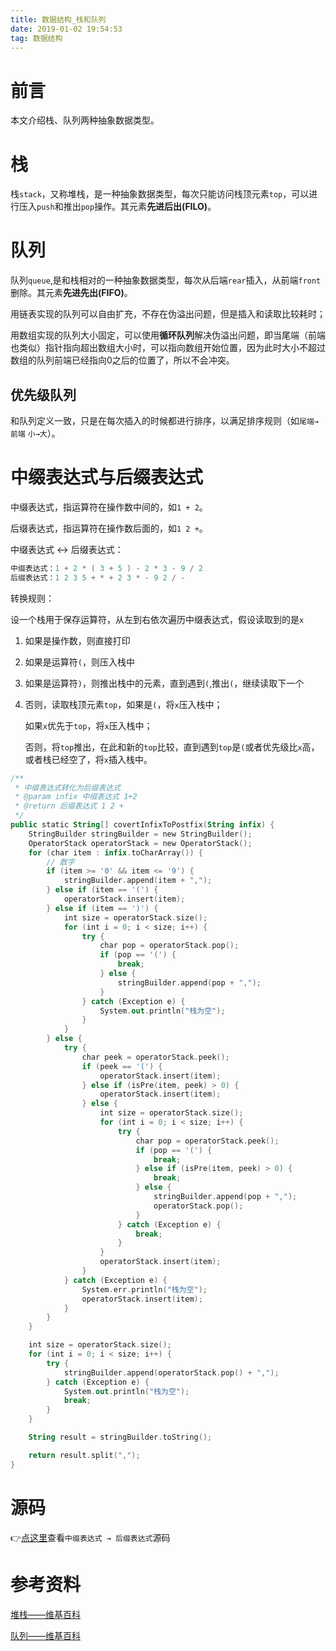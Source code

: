```yaml
---
title: 数据结构_栈和队列
date: 2019-01-02 19:54:53
tag: 数据结构
---
```


# 前言

本文介绍栈、队列两种抽象数据类型。

# 栈

栈`stack`，又称堆栈，是一种抽象数据类型，每次只能访问栈顶元素`top`，可以进行压入`push`和推出`pop`操作。其元素**先进后出(FILO)**。

# 队列

队列`queue`,是和栈相对的一种抽象数据类型，每次从后端`rear`插入，从前端`front`删除。其元素**先进先出(FIFO)**。

用链表实现的队列可以自由扩充，不存在伪溢出问题，但是插入和读取比较耗时；

用数组实现的队列大小固定，可以使用**循环队列**解决伪溢出问题，即当尾端（前端也类似）指针指向超出数组大小时，可以指向数组开始位置，因为此时大小不超过数组的队列前端已经指向0之后的位置了，所以不会冲突。

## 优先级队列

和队列定义一致，只是在每次插入的时候都进行排序，以满足排序规则（如`尾端→前端` `小→大`）。

# 中缀表达式与后缀表达式

中缀表达式，指运算符在操作数中间的，如`1 + 2`。

后缀表达式，指运算符在操作数后面的，如`1 2 +`。

中缀表达式 ↔ 后缀表达式：

```kotlin
中缀表达式：1 + 2 * ( 3 + 5 ) - 2 * 3 - 9 / 2
后缀表达式：1 2 3 5 + * + 2 3 * - 9 2 / - 
```

转换规则：

设一个栈用于保存运算符，从左到右依次遍历中缀表达式，假设读取到的是`x`

1. 如果是操作数，则直接打印

2. 如果是运算符`(`，则压入栈中

3. 如果是运算符`)`，则推出栈中的元素，直到遇到`(`,推出`(`，继续读取下一个

4. 否则，读取栈顶元素`top`，如果是`(`，将`x`压入栈中；

   如果`x`优先于`top`，将`x`压入栈中；

   否则，将`top`推出，在此和新的`top`比较，直到遇到`top`是`(`或者优先级比`x`高，或者栈已经空了，将`x`插入栈中。

```kotlin
/**
 * 中缀表达式转化为后缀表达式
 * @param infix 中缀表达式 1+2
 * @return 后缀表达式 1 2 +
 */
public static String[] covertInfixToPostfix(String infix) {
    StringBuilder stringBuilder = new StringBuilder();
    OperatorStack operatorStack = new OperatorStack();
    for (char item : infix.toCharArray()) {
        // 数字
        if (item >= '0' && item <= '9') {
            stringBuilder.append(item + ",");
        } else if (item == '(') {
            operatorStack.insert(item);
        } else if (item == ')') {
            int size = operatorStack.size();
            for (int i = 0; i < size; i++) {
                try {
                    char pop = operatorStack.pop();
                    if (pop == '(') {
                        break;
                    } else {
                        stringBuilder.append(pop + ",");
                    }
                } catch (Exception e) {
                    System.out.println("栈为空");
                }
            }
        } else {
            try {
                char peek = operatorStack.peek();
                if (peek == '(') {
                    operatorStack.insert(item);
                } else if (isPre(item, peek) > 0) {
                    operatorStack.insert(item);
                } else {
                    int size = operatorStack.size();
                    for (int i = 0; i < size; i++) {
                        try {
                            char pop = operatorStack.peek();
                            if (pop == '(') {
                                break;
                            } else if (isPre(item, peek) > 0) {
                                break;
                            } else {
                                stringBuilder.append(pop + ",");
                                operatorStack.pop();
                            }
                        } catch (Exception e) {
                            break;
                        }
                    }
                    operatorStack.insert(item);
                }
            } catch (Exception e) {
                System.err.println("栈为空");
                operatorStack.insert(item);
            }
        }
    }

    int size = operatorStack.size();
    for (int i = 0; i < size; i++) {
        try {
            stringBuilder.append(operatorStack.pop() + ",");
        } catch (Exception e) {
            System.out.println("栈为空");
            break;
        }
    }

    String result = stringBuilder.toString();

    return result.split(",");
}
```

# 源码

👉[点这里](https://github.com/jixiaoyong/Notes-Files/blob/master/AndroidLearningResource/java_note/%E6%95%B0%E6%8D%AE%E7%BB%93%E6%9E%84%E5%AD%A6%E4%B9%A0/InfixAndPostfix/CovertInfixToPostfix.java)查看`中缀表达式 → 后缀表达式`源码

# 参考资料

[堆栈——维基百科](https://zh.wikipedia.org/wiki/%E5%A0%86%E6%A0%88)

[队列——维基百科](https://zh.wikipedia.org/wiki/%E9%98%9F%E5%88%97)

